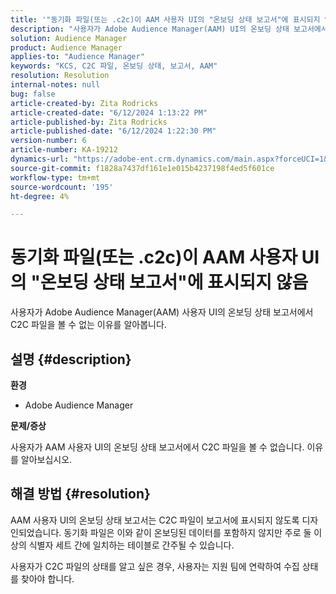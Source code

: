 ```yaml
---
title: '"동기화 파일(또는 .c2c)이 AAM 사용자 UI의 "온보딩 상태 보고서"에 표시되지 않음"'
description: "사용자가 Adobe Audience Manager(AAM) UI의 온보딩 상태 보고서에서 C2C 파일을 볼 수 없는 이유를 알아봅니다."
solution: Audience Manager
product: Audience Manager
applies-to: "Audience Manager"
keywords: "KCS, C2C 파일, 온보딩 상태, 보고서, AAM"
resolution: Resolution
internal-notes: null
bug: false
article-created-by: Zita Rodricks
article-created-date: "6/12/2024 1:13:22 PM"
article-published-by: Zita Rodricks
article-published-date: "6/12/2024 1:22:30 PM"
version-number: 6
article-number: KA-19212
dynamics-url: "https://adobe-ent.crm.dynamics.com/main.aspx?forceUCI=1&pagetype=entityrecord&etn=knowledgearticle&id=c6fb2b86-bd28-ef11-840b-000d3a372703"
source-git-commit: f1828a7437df161e1e015b4237198f4ed5f601ce
workflow-type: tm+mt
source-wordcount: '195'
ht-degree: 4%

---
```


# 동기화 파일(또는 .c2c)이 AAM 사용자 UI의 &quot;온보딩 상태 보고서&quot;에 표시되지 않음


사용자가 Adobe Audience Manager(AAM) 사용자 UI의 온보딩 상태 보고서에서 C2C 파일을 볼 수 없는 이유를 알아봅니다.

## 설명 {#description}


<b>환경</b>

- Adobe Audience Manager

<b>문제/증상</b>

사용자가 AAM 사용자 UI의 온보딩 상태 보고서에서 C2C 파일을 볼 수 없습니다. 이유를 알아보십시오.


## 해결 방법 {#resolution}


AAM 사용자 UI의 온보딩 상태 보고서는 C2C 파일이 보고서에 표시되지 않도록 디자인되었습니다. 동기화 파일은 이와 같이 온보딩된 데이터를 포함하지 않지만 주로 둘 이상의 식별자 세트 간에 일치하는 테이블로 간주될 수 있습니다.

사용자가 C2C 파일의 상태를 알고 싶은 경우, 사용자는 지원 팀에 연락하여 수집 상태를 찾아야 합니다.
